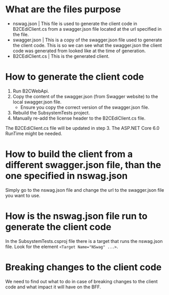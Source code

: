 
# What are the files purpose

- nswag.json | This file is used to generate the client code in B2CEdiClient.cs from a swagger.json file located at the url specified in the file.
- swagger.json | This is a copy of the swagger.json file used to generate the client code. This is so we can see what the swagger.json the client code was generated from looked like at the time of generation.
- B2CEdiClient.cs | This is the generated client.

# How to generate the client code

1. Run B2CWebApi.
2. Copy the content of the swagger.json (from Swagger website) to the local swagger.json file.
   - Ensure you copy the correct version of the swagger.json file.
3. Rebuild the SubsystemTests project.
4. Manually re-add the license header to the B2CEdiClient.cs file.

The B2CEdiClient.cs file will be updated in step 3.
The ASP.NET Core 6.0 RunTime might be needed.

# How to build the client from a different swagger.json file, than the one specified in nswag.json

Simply go to the nswag.json file and change the url to the swagger.json file you want to use.

# How is the nswag.json file run to generate the client code

In the SubsystemTests.csproj file there is a target that runs the nswag.json file. Look for the element `<Target Name="NSwag" ...>`.

# Breaking changes to the client code

We need to find out what to do in case of breaking changes to the client code and what impact it will have on the BFF.
